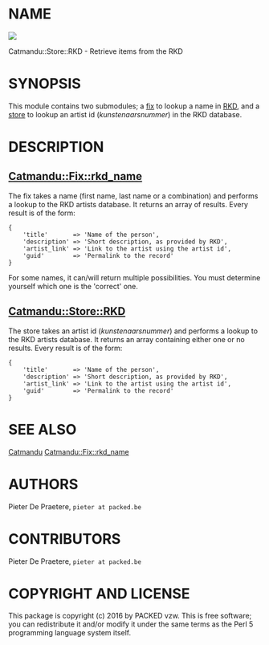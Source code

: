 # NAME

<div>
    <a href="https://travis-ci.org/PACKED-vzw/Catmandu-Store-RKD"><img src="https://travis-ci.org/PACKED-vzw/Catmandu-Store-RKD.svg?branch=master"></a>
</div>

Catmandu::Store::RKD - Retrieve items from the RKD

# SYNOPSIS

This module contains two submodules; a [fix](https://metacpan.org/pod/Catmandu::Fix::rkd_name) to lookup a name in 
[RKD](https://rkd.nl/nl/collecties/overige-databases/open-search-rkdartists), and a [store](https://metacpan.org/pod/Catmandu::Store::RKD) to 
lookup an artist id (_kunstenaarsnummer_) in the RKD database.

# DESCRIPTION

## [Catmandu::Fix::rkd\_name](https://metacpan.org/pod/Catmandu::Fix::rkd_name)

The fix takes a name (first name, last name or a combination) and performs a lookup to the RKD artists database. It 
returns an array of results. Every result is of the form:

    {
        'title'       => 'Name of the person',
        'description' => 'Short description, as provided by RKD',
        'artist_link' => 'Link to the artist using the artist id',
        'guid'        => 'Permalink to the record'
    }

For some names, it can/will return multiple possibilities. You must determine yourself which one is the 'correct' one.

## [Catmandu::Store::RKD](https://metacpan.org/pod/Catmandu::Store::RKD)

The store takes an artist id (_kunstenaarsnummer_) and performs a lookup to the RKD artists database. It 
returns an array containing either one or no results.  Every result is of the form:

    {
        'title'       => 'Name of the person',
        'description' => 'Short description, as provided by RKD',
        'artist_link' => 'Link to the artist using the artist id',
        'guid'        => 'Permalink to the record'
    }

# SEE ALSO

[Catmandu](https://metacpan.org/pod/Catmandu)
[Catmandu::Fix::rkd\_name](https://metacpan.org/pod/Catmandu::Fix::rkd_name)

# AUTHORS

Pieter De Praetere, `pieter at packed.be`

# CONTRIBUTORS

Pieter De Praetere, `pieter at packed.be`

# COPYRIGHT AND LICENSE

This package is copyright (c) 2016 by PACKED vzw.
This is free software; you can redistribute it and/or modify it under the same terms as the Perl 5 programming language system itself.
